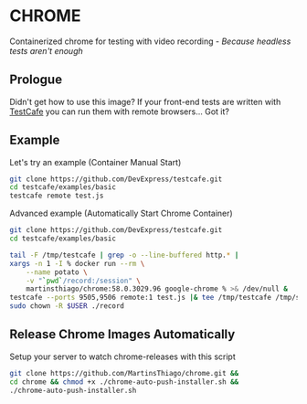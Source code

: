 # CHROME
Containerized chrome for testing with video recording - 
_Because headless tests aren't enough_

## Prologue
Didn't get how to use this image? If your front-end tests are written with
[TestCafe](https://devexpress.github.io/testcafe/) you can run them with remote 
browsers... Got it?

## Example
Let's try an example (Container Manual Start)

```bash
git clone https://github.com/DevExpress/testcafe.git
cd testcafe/examples/basic
testcafe remote test.js
```

Advanced example (Automatically Start Chrome Container)

```bash
git clone https://github.com/DevExpress/testcafe.git
cd testcafe/examples/basic

tail -F /tmp/testcafe | grep -o --line-buffered http.* |
xargs -n 1 -I % docker run --rm \
    --name potato \
    -v "`pwd`/record:/session" \
    martinsthiago/chrome:58.0.3029.96 google-chrome % >& /dev/null &
testcafe --ports 9505,9506 remote:1 test.js |& tee /tmp/testcafe /tmp/stdout; kill $(jobs -p); sleep 10 && docker kill potato; rm /tmp/testcafe
sudo chown -R $USER ./record
```

## Release Chrome Images Automatically

Setup your server to watch chrome-releases with this script

```bash
git clone https://github.com/MartinsThiago/chrome.git &&
cd chrome && chmod +x ./chrome-auto-push-installer.sh &&
./chrome-auto-push-installer.sh
```